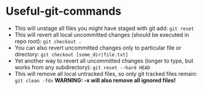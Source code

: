 # Useful-git-commands

* This will unstage all files you might have staged with git add: `git reset`
* This will revert all local uncommitted changes (should be executed in repo root): `git checkout .`
* You can also revert uncommitted changes only to particular file or directory: `git checkout [some_dir|file.txt]`
* Yet another way to revert all uncommitted changes (longer to type, but works from any subdirectory): `git reset --hard HEAD`
* This will remove all local untracked files, so only git tracked files remain: `git clean -fdx`
**WARNING: -x will also remove all ignored files!**
